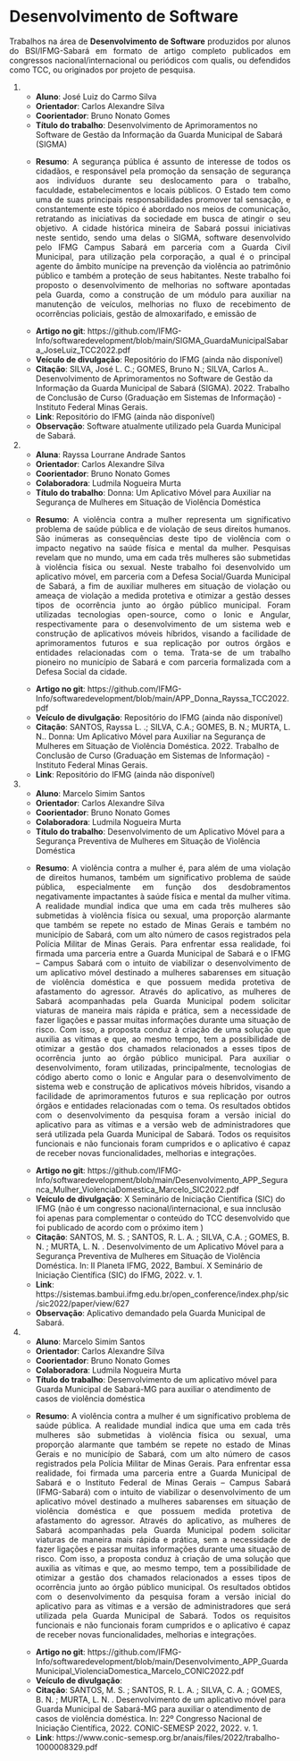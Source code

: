 # Desenvolvimento de Software

<p align="Justify">Trabalhos na área de <b>Desenvolvimento de Software</b> produzidos por alunos do BSI/IFMG-Sabará em formato de artigo completo publicados em congressos nacional/internacional ou periódicos com qualis, ou defendidos como TCC, ou originados por projeto de pesquisa.</p>

<ol>
<li>
  <ul>
    <li> <b>Aluno</b>: José Luiz do Carmo Silva </li>
    <li> <b>Orientador</b>: Carlos Alexandre Silva</li>
    <li> <b>Coorientador</b>: Bruno Nonato Gomes</li>
    <li> <b>Título do trabalho</b>: Desenvolvimento de Aprimoramentos no Software de Gestão da Informação da Guarda Municipal de Sabará (SIGMA)</li>
    <li> <p align="Justify"><b>Resumo</b>: A segurança pública é assunto de interesse de todos os cidadãos, e responsável pela promoção da sensação de segurança aos indivíduos durante seu deslocamento para o trabalho, faculdade, estabelecimentos e locais públicos. O Estado tem como uma de suas principais responsabilidades
promover tal sensação, e constantemente este tópico é abordado nos meios de comunicação, retratando as iniciativas da sociedade em busca de atingir o seu objetivo. A cidade histórica mineira de Sabará possui iniciativas neste sentido, sendo uma delas o SIGMA, software desenvolvido pelo IFMG Campus Sabará em parceria com a Guarda Civil Municipal, para utilização pela corporação, a qual é o principal agente do âmbito munícipe na prevenção da violência ao patrimônio público e também a proteção de seus habitantes. Neste trabalho foi proposto o desenvolvimento de melhorias no software apontadas pela Guarda, como a construção de um módulo para auxiliar na manutenção de veículos, melhorias no fluxo de recebimento de ocorrências policiais, gestão de almoxarifado, e emissão de</p></li>
    <li> <b>Artigo no git</b>: https://github.com/IFMG-Info/softwaredevelopment/blob/main/SIGMA_GuardaMunicipalSabara_JoseLuiz_TCC2022.pdf </li>
    <li> <b>Veículo de divulgação</b>: Repositório do IFMG (ainda não disponível)</li>
    <li> <b>Citação</b>: SILVA, José L. C.; GOMES, Bruno N.; SILVA, Carlos A.. Desenvolvimento de Aprimoramentos no Software de Gestão da Informação da Guarda Municipal de Sabará (SIGMA). 2022. Trabalho de Conclusão de Curso (Graduação em Sistemas de Informação) - Instituto Federal Minas Gerais. </li>
    <li> <b>Link</b>: Repositório do IFMG (ainda não disponível) </li>
    <li> <b>Observação</b>: Software atualmente utilizado pela Guarda Municipal de Sabará. </li>
  </ul>
</li>

<li>
  <ul>
    <li> <b>Aluna</b>: Rayssa Lourrane Andrade Santos</li>
    <li> <b>Orientador</b>: Carlos Alexandre Silva</li>
    <li> <b>Coorientador</b>: Bruno Nonato Gomes</li>
    <li> <b>Colaboradora</b>: Ludmila Nogueira Murta</li>
    <li> <b>Título do trabalho</b>: Donna: Um Aplicativo Móvel para Auxiliar na Segurança de Mulheres em Situação de Violência Doméstica</li>
    <li> <p align="Justify"><b>Resumo</b>: A violência contra a mulher representa um significativo problema de saúde pública e de violação de seus direitos humanos. São inúmeras as consequências deste tipo de violência com o impacto negativo na saúde física e mental da mulher. Pesquisas revelam que no mundo, uma em cada três mulheres são submetidas à violência física ou sexual. Neste trabalho foi desenvolvido um aplicativo móvel, em parceria com a Defesa Social/Guarda Municipal de Sabará, a fim de auxiliar mulheres em situação de violação ou ameaça de violação a medida protetiva e otimizar a gestão desses tipos de ocorrência junto ao órgão público municipal. Foram utilizadas tecnologias open-source, como o Ionic e Angular, respectivamente para o desenvolvimento de um sistema web e construção de aplicativos móveis híbridos, visando a facilidade de aprimoramentos futuros e sua replicação por outros órgãos e entidades relacionadas com o tema. Trata-se de um trabalho pioneiro no município de Sabará e com parceria formalizada com a Defesa Social da cidade.</p></li>
    <li> <b>Artigo no git</b>: https://github.com/IFMG-Info/softwaredevelopment/blob/main/APP_Donna_Rayssa_TCC2022.pdf </li>
    <li> <b>Veículo de divulgação</b>: Repositório do IFMG (ainda não disponível)</li>
    <li> <b>Citação</b>: SANTOS, Rayssa L. .; SILVA, C.A.; GOMES, B. N.; MURTA, L. N.. Donna: Um Aplicativo Móvel para Auxiliar na Segurança de Mulheres em Situação de Violência Doméstica. 2022. Trabalho de Conclusão de Curso (Graduação em Sistemas de Informação) - Instituto Federal Minas Gerais. </li>
    <li> <b>Link</b>: Repositório do IFMG (ainda não disponível) </li>
  </ul>
</li>

<li>
  <ul>
    <li> <b>Aluno</b>: Marcelo Simim Santos</li>
    <li> <b>Orientador</b>: Carlos Alexandre Silva</li>
    <li> <b>Coorientador</b>: Bruno Nonato Gomes</li>
    <li> <b>Colaboradora</b>: Ludmila Nogueira Murta</li>
    <li> <b>Título do trabalho</b>: Desenvolvimento de um Aplicativo Móvel para a Segurança Preventiva de Mulheres em Situação de Violência Doméstica</li>
    <li> <p align="Justify"><b>Resumo</b>: A violência contra a mulher é, para além de uma violação de direitos humanos, também um significativo problema de saúde pública, especialmente em função dos desdobramentos negativamente impactantes à saúde física e mental da mulher vítima. A realidade mundial indica que uma em cada três mulheres são submetidas à violência física ou sexual, uma proporção alarmante que também se repete no estado de Minas Gerais e também no município de Sabará, com um alto número de casos registrados pela Polícia Militar de Minas Gerais. Para enfrentar essa realidade, foi firmada uma parceria entre a Guarda Municipal de Sabará e o IFMG – Campus Sabará com o intuito de viabilizar o desenvolvimento de um aplicativo móvel destinado a mulheres sabarenses em situação de violência doméstica e que possuem medida protetiva de afastamento do agressor. Através do aplicativo, as mulheres de Sabará acompanhadas pela Guarda Municipal podem solicitar viaturas de maneira mais rápida e prática, sem a necessidade de fazer ligações e passar muitas informações durante uma situação de risco. Com isso, a proposta conduz à criação de uma solução que auxilia as vítimas e que, ao mesmo tempo, tem a possibilidade de otimizar a gestão dos chamados relacionados a esses tipos de ocorrência junto ao órgão público municipal. Para auxiliar o desenvolvimento, foram utilizadas, principalmente, tecnologias de código aberto como o Ionic e Angular para o desenvolvimento de sistema web e construção de aplicativos móveis híbridos, visando a facilidade de aprimoramentos futuros e sua replicação por outros órgãos e entidades relacionadas com o tema. Os resultados obtidos com o desenvolvimento da pesquisa foram a versão inicial do aplicativo para as vítimas e a versão web de administradores que será utilizada pela Guarda Municipal de Sabará. Todos os requisitos funcionais e não funcionais foram cumpridos e o aplicativo é capaz de receber novas funcionalidades, melhorias e integrações.</p></li>
    <li> <b>Artigo no git</b>: https://github.com/IFMG-Info/softwaredevelopment/blob/main/Desenvolvimento_APP_Seguranca_Mulher_ViolenciaDomestica_Marcelo_SIC2022.pdf </li>
    <li> <b>Veículo de divulgação</b>: X Seminário de Iniciação Científica (SIC) do IFMG (não é um congresso nacional/internacional, e sua innclusão foi apenas para complementar o conteúdo do TCC desenvolvido que foi publicado de acordo com o próximo item )</li>
    <li> <b>Citação</b>: SANTOS, M. S. ; SANTOS, R. L. A. ; SILVA, C.A. ; GOMES, B. N. ; MURTA, L. N. . Desenvolvimento de um Aplicativo Móvel para a Segurança Preventiva de Mulheres em Situação de Violência Doméstica. In: II Planeta IFMG, 2022, Bambuí. X Seminário de Iniciação Científica (SIC) do IFMG, 2022. v. 1. </li>
    <li> <b>Link</b>: https://sistemas.bambui.ifmg.edu.br/open_conference/index.php/sic/sic2022/paper/view/627 </li>
     <li> <b>Observação</b>: Aplicativo demandado pela Guarda Municipal de Sabará.</li>
  </ul>
</li>

<li>
  <ul>
    <li> <b>Aluno</b>: Marcelo Simim Santos</li>
    <li> <b>Orientador</b>: Carlos Alexandre Silva</li>
    <li> <b>Coorientador</b>: Bruno Nonato Gomes</li>
    <li> <b>Colaboradora</b>: Ludmila Nogueira Murta</li>
    <li> <b>Título do trabalho</b>: Desenvolvimento de um aplicativo móvel para Guarda Municipal de Sabará-MG para auxiliar o atendimento de casos de violência doméstica</li>
    <li> <p align="Justify"><b>Resumo</b>: A violência contra a mulher é um significativo problema de saúde pública. A realidade mundial indica que uma em cada três mulheres são submetidas à violência física ou sexual, uma proporção alarmante que também se repete no estado de Minas Gerais e no município de Sabará, com um alto número de casos registrados pela Polícia Militar de Minas Gerais. Para enfrentar essa realidade, foi firmada uma parceria entre a Guarda Municipal de Sabará e o Instituto Federal de Minas Gerais – Campus Sabará (IFMG-Sabará) com o intuito de viabilizar o desenvolvimento de um aplicativo móvel destinado a mulheres sabarenses em situação de violência doméstica e que possuem medida protetiva de afastamento do agressor. Através do aplicativo, as mulheres de Sabará acompanhadas pela Guarda Municipal podem solicitar viaturas de maneira mais rápida e prática, sem a necessidade de fazer ligações e passar muitas informações durante uma situação de risco. Com isso, a proposta conduz à criação de uma solução que auxilia as vítimas e que, ao mesmo tempo, tem a possibilidade de otimizar a gestão dos chamados relacionados a esses tipos de ocorrência junto ao órgão público municipal. Os resultados obtidos com o desenvolvimento da pesquisa foram a versão inicial do aplicativo para as vítimas e a versão de administradores que será utilizada pela Guarda Municipal de Sabará. Todos os requisitos funcionais e não funcionais foram cumpridos e o aplicativo é capaz de receber novas funcionalidades, melhorias e integrações.</p></li>
    <li> <b>Artigo no git</b>: https://github.com/IFMG-Info/softwaredevelopment/blob/main/Desenvolvimento_APP_GuardaMunicipal_ViolenciaDomestica_Marcelo_CONIC2022.pdf </li>
    <li> <b>Veículo de divulgação</b>: </li>
    <li> <b>Citação</b>: SANTOS, M. S. ; SANTOS, R. L. A. ; SILVA, C. A. ; GOMES, B. N. ; MURTA, L. N. . Desenvolvimento de um aplicativo móvel para Guarda Municipal de Sabará-MG para auxiliar o atendimento de casos de violência doméstica. In: 22º Congresso Nacional de Iniciação Científica, 2022. CONIC-SEMESP 2022, 2022. v. 1. </li>
    <li> <b>Link</b>: https://www.conic-semesp.org.br/anais/files/2022/trabalho-1000008329.pdf </li>
  </ul>
</li>
</ol>
